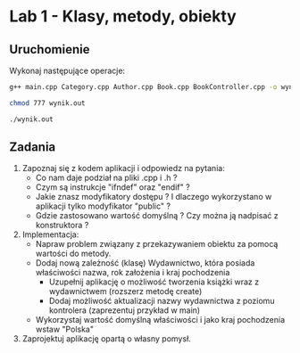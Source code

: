 # Lab 1 - Klasy, metody, obiekty

## Uruchomienie

Wykonaj następujące operacje:

```bash
g++ main.cpp Category.cpp Author.cpp Book.cpp BookController.cpp -o wynik.out
```
```bash
chmod 777 wynik.out
```
```bash
./wynik.out
```

## Zadania
1. Zapoznaj się z kodem aplikacji i odpowiedz na pytania:
    * Co nam daje podział na pliki .cpp i .h ?
    * Czym są instrukcje "ifndef" oraz "endif" ?
    * Jakie znasz modyfikatory dostępu ? I dlaczego wykorzystano w aplikacji tylko modyfikator "public" ?
    * Gdzie zastosowano wartość domyślną ? Czy można ją nadpisać z konstruktora ?
2. Implementacja:
    * Napraw problem związany z przekazywaniem obiektu za pomocą wartości do metody.
    * Dodaj nową zależność (klasę) Wydawnictwo, która posiada właściwości nazwa, rok założenia i kraj pochodzenia
      * Uzupełnij aplikację o możliwość tworzenia książki wraz z wydawnictwem (rozszerz metodę create)
      * Dodaj możliwość aktualizacji nazwy wydawnictwa z poziomu kontrolera (zaprezentuj przykład w main)
    * Wykorzystaj wartość domyślną właściwości i jako kraj pochodzenia wstaw "Polska"        
3. Zaprojektuj aplikację opartą o własny pomysł.
